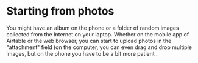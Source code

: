 # Starting from photos

You might have an album on the phone or a folder of random images collected from the Internet on your laptop. Whether on the mobile app of Airtable or the web browser, you can start to upload photos in the "attachment" field (on the computer, you can even drag and drop multiple images, but on the phone you have to be a bit more patient . 